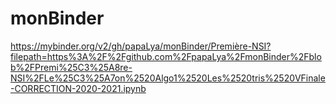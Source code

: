 # monBinder
https://mybinder.org/v2/gh/papaLya/monBinder/Première-NSI?filepath=https%3A%2F%2Fgithub.com%2FpapaLya%2FmonBinder%2Fblob%2FPremi%25C3%25A8re-NSI%2FLe%25C3%25A7on%2520Algo1%2520Les%2520tris%2520VFinale-CORRECTION-2020-2021.ipynb
